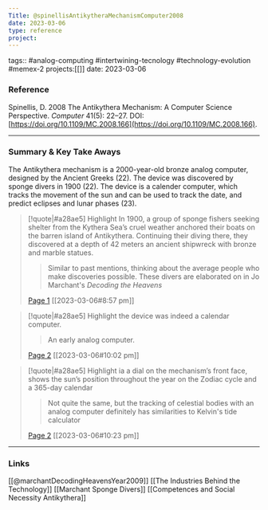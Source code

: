 ```yaml
---
Title: @spinellisAntikytheraMechanismComputer2008
date: 2023-03-06
type: reference
project:
---
```


tags:: #analog-computing #intertwining-tecnology #technology-evolution #memex-2 
projects:[[]]
date: 2023-03-06

### Reference 

Spinellis, D. 2008 The Antikythera Mechanism: A Computer Science Perspective. _Computer_ 41(5): 22–27. DOI: [https://doi.org/10.1109/MC.2008.166](https://doi.org/10.1109/MC.2008.166).

---

### Summary & Key Take Aways

The Antikythera mechanism is a 2000-year-old bronze analog computer, designed by the Ancient Greeks (22). The device was discovered by sponge divers in 1900 (22). The device is a calender computer, which tracks the movement of the sun and can be used to track the date, and predict eclipses and lunar phases (23).

> [!quote|#a28ae5] Highlight
> In 1900, a group of sponge fishers seeking shelter from the Kythera Sea’s cruel weather anchored their boats on the barren island of Antikythera. Continuing their diving there, they discovered at a depth of 42 meters an ancient shipwreck with bronze and marble statues.
>
>> Similar to past mentions, thinking about the average people who make discoveries possible. These divers are elaborated on in Jo Marchant's <i>Decoding the Heavens</i>
>
> [Page 1](zotero://open-pdf/library/items/J39GRH9J?page=1) [[2023-03-06#8:57 pm]]

> [!quote|#a28ae5] Highlight
> the device was indeed a calendar computer.
>
>> An early analog computer.
>
> [Page 2](zotero://open-pdf/library/items/J39GRH9J?page=2) [[2023-03-06#10:02 pm]]

> [!quote|#a28ae5] Highlight
> ia a dial on the mechanism’s front face, shows the sun’s position throughout the year on the Zodiac cycle and a 365-day calendar
>
>> Not quite the same, but the tracking of celestial bodies with an analog computer definitely has similarities to Kelvin's tide calculator
>
> [Page 2](zotero://open-pdf/library/items/J39GRH9J?page=2) [[2023-03-06#10:23 pm]]


--- 

### Links
[[@marchantDecodingHeavensYear2009]]
[[The Industries Behind the Technology]]
[[Marchant Sponge Divers]]
[[Competences and Social Necessity Antikythera]]